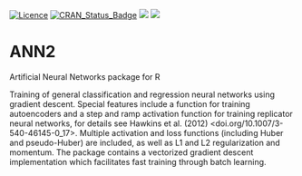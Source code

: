 [![Licence](https://img.shields.io/badge/licence-GPL--3-blue.svg)](https://www.gnu.org/licenses/gpl-3.0.en.html) 
[![CRAN\_Status\_Badge](http://www.r-pkg.org/badges/version/ANN2)](https://cran.r-project.org/package=ANN2) ![](http://cranlogs.r-pkg.org/badges/grand-total/ANN2?color=green) ![](http://cranlogs.r-pkg.org/badges/last-week/ANN2?color=green)

# ANN2
Artificial Neural Networks package for R 

Training of general classification and regression neural networks using gradient descent. Special features include a function for training autoencoders and a step and ramp activation function for training replicator neural networks, for details see Hawkins et al. (2012) <doi.org/10.1007/3-540-46145-0_17>. Multiple activation and loss functions (including Huber and pseudo-Huber) are included, as well as L1 and L2 regularization and momentum. The package contains a vectorized gradient descent implementation which facilitates fast training through batch learning.
